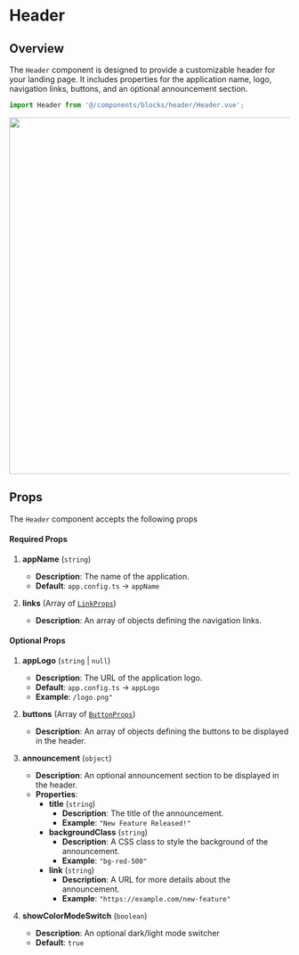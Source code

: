 # Header

## Overview

The `Header` component is designed to provide a customizable header for your landing page. It includes properties for the application name, logo, navigation links, buttons, and an optional announcement section.

```typescript
import Header from '@/components/blocks/header/Header.vue';
```

<img src="/components/header.png" class="light-img" width="1280" height="640" alt=""/>

## Props

The `Header` component accepts the following props

#### Required Props

1. **appName** (`string`)
    - **Description**: The name of the application.
    - **Default**: `app.config.ts` -> `appName`

2. **links** (Array of [`LinkProps`](/types/link-props))
    - **Description**: An array of objects defining the navigation links.

#### Optional Props

1. **appLogo** (`string` | `null`)
    - **Description**: The URL of the application logo.
    - **Default**: `app.config.ts` -> `appLogo`
    - **Example**: `/logo.png"`

2. **buttons** (Array of [`ButtonProps`](/types/button-props))
    - **Description**: An array of objects defining the buttons to be displayed in the header.

3. **announcement** (`object`)
    - **Description**: An optional announcement section to be displayed in the header.
    - **Properties**:
        - **title** (`string`)
            - **Description**: The title of the announcement.
            - **Example**: `"New Feature Released!"`
        - **backgroundClass** (`string`)
            - **Description**: A CSS class to style the background of the announcement.
            - **Example**: `"bg-red-500"`
        - **link** (`string`)
            - **Description**: A URL for more details about the announcement.
            - **Example**: `"https://example.com/new-feature"`

4. **showColorModeSwitch** (`boolean`)
    - **Description**: An optional dark/light mode switcher
    - **Default**: `true`
